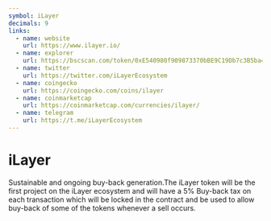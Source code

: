 ```yaml
---
symbol: iLayer
decimals: 9
links:
  - name: website
    url: https://www.ilayer.io/
  - name: explorer
    url: https://bscscan.com/token/0xE540980f909873370bBE9C19Db7c3B5ba4DEF701
  - name: twitter
    url: https://twitter.com/iLayerEcosystem
  - name: coingecko
    url: https://coingecko.com/coins/ilayer
  - name: coinmarketcap
    url: https://coinmarketcap.com/currencies/ilayer/
  - name: telegram
    url: https://t.me/iLayerEcosystem
---
```


# iLayer

Sustainable and ongoing buy-back generation.The iLayer token will be the first project on the iLayer ecosystem and will have a 5% Buy-back tax on each transaction which will be locked in the contract and be used to allow buy-back of some of the tokens whenever a sell occurs.
